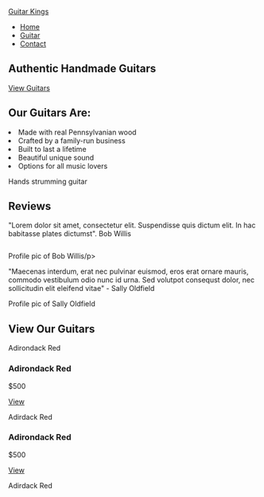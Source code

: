<nav>
  <p><a href="">Guitar Kings<a/></p>
  <ul>
    <li><a href="index.html">Home</a></li>
    <li><a href="guitars.html">Guitar</a></li>
    <li><a href="contact.html">Contact</a></li>
  </ul>
  </nav>
  <main>
    <section>
      <h1>Authentic Handmade Guitars</h1>
      <p>
        <a href="">View Guitars</a>
      </p>
      <h2>Our Guitars Are:</h2>
      <p>
        <li>Made with real Pennsylvanian wood</li>
        <li>Crafted by a family-run business</li>
        <li>Built to last a lifetime</li>
        <li>Beautiful unique sound</li>
        <li>Options for all music lovers</li>
      </p>
      <p>Hands strumming guitar</p>
      <p>
        <h2>Reviews</h2>
      </p>
      <p>"Lorem dolor sit amet, consectetur elit. Suspendisse quis dictum elit. In hac babitasse plates dictumst". Bob Willis</p>
      <img>
      <p>Profile pic of Bob Willis/p>
      <p>"Maecenas interdum, erat nec pulvinar euismod, eros erat ornare mauris, commodo vestibulum odio nunc id urna. Sed volutpot consequst dolor, nec sollicitudin elit eleifend vitae" - Sally Oldfield</p>
      <p>Profile pic of Sally Oldfield</p>
      <p>
        <h2>View Our Guitars</h2>
        <p>Adirondack Red</p>
      <p>
        <h3>Adirondack Red</h3>
      </p>
      <p>$500</p>
        <a href="">View<a/>
      <p>Adirdack Red</p>
      <p>
        <h3>Adirondack Red</h3>
      </p>
      <p>$500</p>
     <a href="">View<a/>
      <p>Adirdack Red</p>
    </section>
  </main>
 
